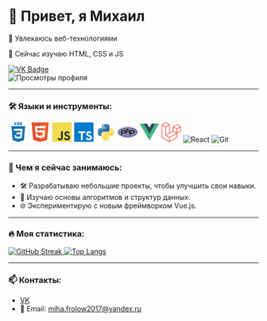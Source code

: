 <div id="header" align="left">
  <h1>👋 Привет, я Михаил</h1>
  <p>👀 Увлекаюсь веб-технологиями</p>
  <p>🌱 Сейчас изучаю HTML, CSS и JS</p>
  <div id="badges">
    <a href="https://vk.com/mikhailfrolov1">
      <img src="https://img.shields.io/badge/VK-blue?style=for-the-badge&logo=vk&logoColor=white" alt="VK Badge"/>
    </a>
  </div>
  <img src="https://komarev.com/ghpvc/?username=KaRToSHoW&style=flat-square&color=blue" alt="Просмотры профиля"/>
</div>

---

### :hammer_and_wrench: Языки и инструменты:
<div>
  <img src="https://github.com/devicons/devicon/blob/master/icons/css3/css3-plain-wordmark.svg" title="CSS3" alt="CSS" width="40" height="40"/>
  <img src="https://github.com/devicons/devicon/blob/master/icons/html5/html5-original.svg" title="HTML5" alt="HTML" width="40" height="40"/>
  <img src="https://github.com/devicons/devicon/blob/master/icons/javascript/javascript-original.svg" title="JavaScript" alt="JavaScript" width="40" height="40"/>
  <img src="https://github.com/devicons/devicon/blob/master/icons/typescript/typescript-original.svg" title="TypeScript" alt="TypeScript" width="40" height="40"/>
  <img src="https://github.com/devicons/devicon/blob/master/icons/python/python-original.svg" title="Python" alt="Python" width="40" height="40"/>
  <img src="https://github.com/devicons/devicon/blob/master/icons/php/php-original.svg" title="PHP" alt="PHP" width="40" height="40"/>
  <img src="https://github.com/devicons/devicon/blob/master/icons/vuejs/vuejs-original.svg" title="Vue.js" alt="Vue.js" width="40" height="40"/>
  <img src="https://github.com/devicons/devicon/blob/master/icons/laravel/laravel-original.svg" title="Laravel" alt="Laravel" width="40" height="40"/>
  <img src="https://raw.githubusercontent.com/danielcranney/readme-generator/main/public/icons/skills/react-colored.svg" title="React" width="40" height="40" alt="React"/>
  <img src="https://raw.githubusercontent.com/danielcranney/readme-generator/main/public/icons/skills/git-colored.svg" title="Git" width="40" height="40" alt="Git"/>
</div>

---

### :rocket: Чем я сейчас занимаюсь:
- 🛠 Разрабатываю небольшие проекты, чтобы улучшить свои навыки.
- 📘 Изучаю основы алгоритмов и структур данных.
- 🌐 Экспериментирую с новым фреймворком Vue.js.

---

### :fire: Моя статистика:
<div>
  <a href="https://git.io/streak-stats">
    <img src="https://github-readme-streak-stats.herokuapp.com?user=KaRToSHoW&theme=dark" alt="GitHub Streak"/>
  </a>
  <a href="https://github.com/anuraghazra/github-readme-stats">
    <img src="https://github-readme-stats.vercel.app/api/top-langs/?username=KaRToSHoW&layout=compact&theme=vision-friendly-dark" alt="Top Langs"/>
  </a>
</div>

---

### 📫 Контакты:
- [VK](https://vk.com/mikhailfrolov1)
- 📧 Email: miha.frolow2017@yandex.ru
